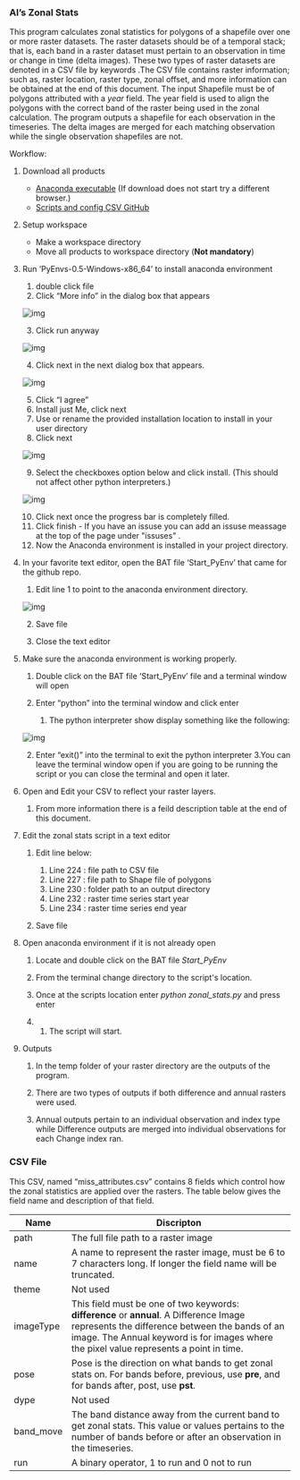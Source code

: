 ### Al’s Zonal Stats



This program calculates zonal statistics for polygons of a shapefile over one or more raster datasets. The raster datasets should be of a temporal stack; that is, each band in a raster dataset must pertain to an observation in time or change in time (delta images). These two types of raster datasets are denoted in a CSV file by keywords .The CSV file contains raster information; such as, raster location, raster type, zonal offset, and more information can be obtained at the end of this document. The input Shapefile must be of polygons attributed with a *year* field. The year field is used to align the polygons with the correct band of the raster being used in the zonal calculation. The program outputs a shapefile for each observation in the timeseries. The delta images are merged for each matching observation while the single observation shapefiles are not. 



Workflow:



1. Download all products 

   - [Anaconda executable](https://drive.google.com/file/d/1Tm0qBHEbWVF6Gm_DT3m9iOGpHfaFTqhw/view?usp=share_link) (If download does not start try a different browser.)
   - [Scripts and config CSV GitHub ](https://github.com/clarype/al_zonal_stats/archive/refs/heads/main.zip)

2. Setup workspace 

   - Make a workspace directory 
   - Move all products to workspace directory (**Not mandatory**)

3. Run ‘PyEnvs-0.5-Windows-x86_64’ to install anaconda environment

   1. double click file
   2. Click “More info” in the dialog box that appears

   ![img](https://lh6.googleusercontent.com/Acdi-tYgRUB2Q5PSvcGAObGXLd9NmB38DSZsRC35EiMqZzYY8hlE2HD4RFV20915eloG3AWK76KITXnlg51Fl2nKtP-xqBrK7nnE9Ku7mBYMX7gRZtPFoDalB8spaTn0pquM35KqiLSeFJIenHgFaQg894sr5vgl0behp-hY_3B7XDTZ6TVI44zSrw3Oug)

   3. Click run anyway

   ![img](https://lh6.googleusercontent.com/guncH4qST2Q4iirDG9IBgkGmBHqI6hrqlDGoxKRGSfs4ks5O3KzWYv0TqbG1pV1odOjWkmE0slhWRkCJ_4aM9FLgPDlpbGpco45ol5cr-7p6NLCtYuteOC7WZk1B9Kc7IWDnoEe83BHZYcO8rm0CcyRLVkwjxUAUSH4ZxWF15rbqj8E9pvQjsB-ogHX-aQ)

   4. Click next in the next dialog box that appears.

   ![img](https://lh3.googleusercontent.com/cyWvtnLhyty8YrUXArPSWyu2Fc7-cdUwow4_n6QJmOlCQN5cNTyzQ47YqNyV-8EKR9AV2VgzBif1phLfCcIDKw0pRxrNu9EDk1-zQE7OHIAXoadzdbgHDW5rie9CDSMvrudDLgVFRH84WpYt4MCjfKBujzvHMZlF-8nrPaelZV939-pp--UeuA9q7g7D3g)

   5. Click “I agree”
   6. Install just Me, click next 
   7. Use or rename the provided installation location to install in your user directory
   8. Click next

   ![img](https://lh3.googleusercontent.com/TZDD7MeVokOj7Hy1hO4JxtWivTPaFY_HA6ASpJNaitUM7vIoQWO2HuprxwkSBIMIUNUJRzn1nLNQ2kuAWSssYSgDX3hZTL-VuwIO9tU9ZrVVhFh91XAF2v-pRSAM76rwrOcB6-WDWZG0ZHfVOxko8ZKubsST3i0Dlxksd5kcSWbkivkptwtfIMMx2eB4)

   9. Select the checkboxes option below and click install. (This should not affect other python interpreters.)

   ![img](https://lh6.googleusercontent.com/KA6sG6JNaw-OKPDDdPJzrARlOrm9ff9Xs6sq0zOjBkIpIoxCA4pqjPggc6eP8BVYE_4xTpDEuBg1O5xBM5uR99BPw5uGju487S4koehU25xU3iDKFj-DYGKY7DKkS7fRX5n8yzwG0cq-NrIIxt-fA5MLaPpNuZAhiUbw9n9Z1ZWgK6BpClO1wTqnoGsOGQ)

   10. Click next once the progress bar is completely filled. 
   11. Click finish - If you have an issuse you can add an issuse meassage at the top of the page under "issuses" .
   12. Now the Anaconda environment is installed in your project directory.



4. In your favorite text editor, open the BAT file ‘Start_PyEnv’ that came for the github repo.

   1. Edit line 1 to point to the anaconda environment directory. 

   ![img](https://lh5.googleusercontent.com/m41QgcQnRp_RxQC5hyiVRbbjAVv1eQMCDRpRG72f5VSvrsKKYdCPsbzHEEF4qvrEa7qUkYytscmAAStmazCft2csb8FpeoIvtCu-l57kZZhoQiaBw7JqibmJI-1TOpWR7trkTdDqiIZXkeanNBGU-m40klUIwX0nkWbCdydBboZBkhYHUnQzP-pT_BnJ)

   2. Save file 

   3. Close the text editor

5. Make sure the anaconda environment is working properly.

   1. Double click on the BAT file ‘Start_PyEnv’ file and a terminal window will open

   2. Enter “python” into the terminal window and click enter 

      1. The python interpreter show display something like the following:

   ![img](https://lh5.googleusercontent.com/_yvOJGOqjHU4HZFpE7K0mTH99MNarfL8khxxsEWb4O_3bTkALg5F34QwrmocP5KOzNVD0d8-yce4Mq6lasVNai_QyoScUWJQg4Kmd4bWx5o0gA2LI8TEZ8aV2M3pRciTHO0kszhFDuPNjUZkAKkmbzUB5K2at7oy9EC7IeCMIeENEX8BpxBQ3rO9ARJnmQ)

      2. Enter “exit()” into the terminal to exit the python interpreter
      3.You can leave the terminal window open if you are going to be running the script or you can close the terminal and open it later.

6. Open and Edit your CSV to reflect your raster layers.

   1. From more information there is a feild description table at the end of this document. 

7. Edit the zonal stats script in a text editor 

   1. Edit line below:

        1. Line 224 : file path to CSV file 
        2. Line 227 : file path to Shape file of polygons 
        3. Line 230 : folder path to an output directory
        4. Line 232 : raster time series start year
        5. Line 234 : raster time series end year

   3. Save file

5. Open anaconda environment if it is not already open

   1. Locate and double click on the BAT file *Start_PyEnv*

   2. From the terminal change directory to the script's location.

   3. Once at the scripts location enter *python zonal_stats.py* and press enter 

   4. 1. The script will start. 

7. Outputs 

   1. In the temp folder of your raster directory are the outputs of the program.

   2. There are two types of outputs if both difference and annual rasters were used.

   13. Annual outputs pertain to an individual observation and index type while Difference outputs are merged into individual observations for each Change index ran. 


### CSV File 



This CSV, named “miss_attributes.csv” contains 8 fields which control how the zonal statistics are applied over the rasters. The table below gives the field name and description of that field.



| Name      |  Discripton                                                  |
| --------- | ------------------------------------------------------------ |
| path      | The full file path to a raster image                         |
| name      | A name to represent the raster image, must be 6 to 7 characters long. If longer the field name will be truncated.|
| theme     | Not used                                                     |
| imageType | This field must be one of two keywords: **difference** or **annual**. A Difference Image represents the difference between the bands of an image. The Annual keyword is for images where the pixel value represents a point in time. |
| pose      | Pose is the direction on what bands to get zonal stats on. For bands before, previous, use **pre**, and for bands after, post, use **pst**. |
| dype      | Not used                                                     |
| band_move | The band distance away from the current band to get zonal stats. This value or values pertains to the number of bands before or after an observation in the timeseries. |
| run       | A binary operator, 1 to run and 0 not to run                 |

 
